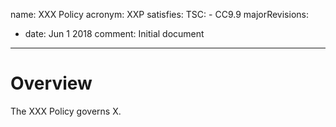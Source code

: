 name: XXX Policy
acronym: XXP
satisfies:
  TSC:
    - CC9.9
majorRevisions:
  - date: Jun 1 2018
    comment: Initial document
---

# Overview

The XXX Policy governs X.
